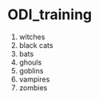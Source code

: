 ODI_training
============
1. witches
2. black cats
3. bats
4. ghouls
5. goblins
6. vampires
7. zombies
